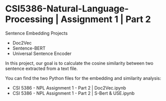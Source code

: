 # CSI5386-Natural-Language-Processing | Assignment 1 | Part 2
Sentence Embedding Projects 
- Doc2Vec
- Sentence-BERT
- Universal Sentence Encoder 


In this project, our goal is to calculate the cosine similarity between two sentence extracted from a text file.

You can find the two Python files for the embedding and similarity analysis:
- CSI 5386 - NPL Assignment 1 - Part 2 | Doc2Vec.ipynb
- CSI 5386 - NPL Assignment 1 - Part 2 | S-Bert & USE.ipynb
